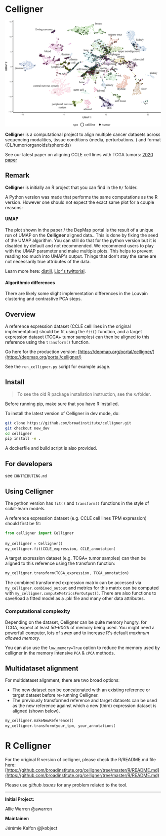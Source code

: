 # Celligner

![](docs/typical_celligner.webp)

__Celligner__ is a computational project to align multiple cancer datasets across sequencing modalities, tissue conditions (media, perturbations..) and format (CL/tumor/organoids/spheroids)

See our latest paper on aligning CCLE cell lines with TCGA tumors:
[2020 paper](https://www.nature.com/articles/s41467-020-20294-x)

## Remark

__Celligner__ is initially an R project that you can find in the `R/` folder.

A Python version was made that performs the same computations as the R version. However one should not expect the exact same plot for a couple reasons:

#### UMAP

The plot shown in the paper / the DepMap portal is the result of a unique run of UMAP on the __Celligner__ aligned data.. This is done by fixing the seed of the UMAP algorithm. You can still do that for the python version but it is disabled by default and not recommended. We recommend users to play with the UMAP parameter and make multiple plots. This helps to prevent reading too much into UMAP's output. Things that don't stay the same are not necessarily true attributes of the data.

Learn more here: [distill](https://distill.pub/2016/misread-tsne/), [Lior's twittorial](https://twitter.com/lpachter/status/1431325969411821572).

#### Algorithmic differences

There are likely some slight implementation differences in the Louvain clustering and contrastive PCA steps.

## Overview

 A reference expression dataset (CCLE cell lines in the original implementation) should be fit using the `fit()` function, and a target expression dataset (TCGA+ tumor samples) can then be aligned to this reference using the `transform()` function. 

Go here for the production version: [https://depmap.org/portal/celligner/](https://depmap.org/portal/celligner/)

See the `run_celligner.py` script for example usage.

## Install

> To see the old R package installation instruction, see the `R/`folder.

Before running pip, make sure that you have R installed.

To install the latest version of Celligner in dev mode, do:

```bash
git clone https://github.com/broadinstitute/celligner.git
git checkout new_dev
cd celligner
pip install -e .
```

A dockerfile and build script is also provided.

## For developers

see `CONTRIBUTING.md`

## Using Celligner

The python version has `fit()` and `transform()` functions in the style of scikit-learn models.

A reference expression dataset (e.g. CCLE cell lines TPM expression) should first be fit:

```python
from celligner import Celligner

my_celligner = Celligner()
my_celligner.fit(CCLE_expression, CCLE_annotation)
```

A target expression dataset (e.g. TCGA+ tumor samples) can then be aligned to this reference using the transform function:

```python
my_celligner.transform(TCGA_expression, TCGA_annotation)
```

The combined transformed expression matrix can be accessed via `my_celligner.combined_output` and metrics for this matrix can be computed with `my_celligner.computeMetricsForOutput()`. There are also functions to save/load a fitted model as a .pkl file and many other data attributes.

### Computational complexity

Depending on the dataset, Celligner can be quite memory hungry.
for TCGA, expect at least _50-60Gb_ of memory being used. You might need a powerfull computer, lots of _swap_ and to increase R's default _maximum allowed memory_.

You can also use the `low_memory=True` option to reduce the memory used by celligner in the memory intensive `PCA` & `cPCA` methods.

## Multidataset alignment

For multidataset alignment, there are two broad options:
- The new dataset can be concatenated with an existing reference or target dataset before re-running Celligner.
- The previously transformed reference and target datasets can be used as the new reference against which a new (third) expression dataset is aligned (shown below).

```python
my_celligner.makeNewReference()
my_celligner.transform(your_tpm, your_annotations)
```

# R Celligner

For the original R version of celligner, please check the R/README.md file here: [https://github.com/broadinstitute.org/celligner/tree/master/R/README.md](https://github.com/broadinstitute.org/celligner/tree/master/R/README.md)

Please use _github issues_ for any problem related to the tool.

---

__Initial Project:__

Allie Warren @awarren

__Maintainer:__

Jérémie Kalfon @jkobject
